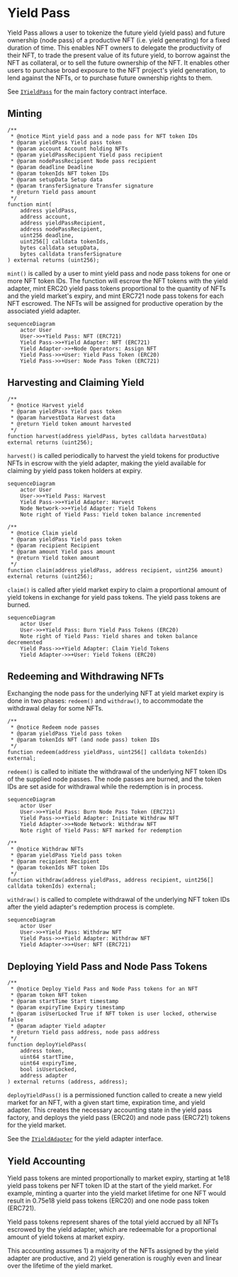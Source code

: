 # Yield Pass

Yield Pass allows a user to tokenize the future yield (yield pass) and future
ownership (node pass) of a productive NFT (i.e. yield generating) for a fixed
duration of time. This enables NFT owners to delegate the productivity of their
NFT, to trade the present value of its future yield, to borrow against the NFT
as collateral, or to sell the future ownership of the NFT. It enables other
users to purchase broad exposure to the NFT project's yield generation, to lend
against the NFTs, or to purchase future ownership rights to them.

See [`IYieldPass`](../src/interfaces/IYieldPass.sol) for the main factory contract interface.

## Minting

```solidity
/**
 * @notice Mint yield pass and a node pass for NFT token IDs
 * @param yieldPass Yield pass token
 * @param account Account holding NFTs
 * @param yieldPassRecipient Yield pass recipient
 * @param nodePassRecipient Node pass recipient
 * @param deadline Deadline
 * @param tokenIds NFT token IDs
 * @param setupData Setup data
 * @param transferSignature Transfer signature
 * @return Yield pass amount
 */
function mint(
    address yieldPass,
    address account,
    address yieldPassRecipient,
    address nodePassRecipient,
    uint256 deadline,
    uint256[] calldata tokenIds,
    bytes calldata setupData,
    bytes calldata transferSignature
) external returns (uint256);
```

`mint()` is called by a user to mint yield pass and node pass tokens for one or
more NFT token IDs. The function will escrow the NFT tokens with the yield
adapter, mint ERC20 yield pass tokens proportional to the quantity of NFTs and
the yield market's expiry, and mint ERC721 node pass tokens for each NFT
escrowed. The NFTs will be assigned for productive operation by the associated
yield adapter.

```mermaid
sequenceDiagram
    actor User
    User->>+Yield Pass: NFT (ERC721)
    Yield Pass->>+Yield Adapter: NFT (ERC721)
    Yield Adapter->>+Node Operators: Assign NFT
    Yield Pass->>+User: Yield Pass Token (ERC20)
    Yield Pass->>+User: Node Pass Token (ERC721)
```

## Harvesting and Claiming Yield

```solidity
/**
 * @notice Harvest yield
 * @param yieldPass Yield pass token
 * @param harvestData Harvest data
 * @return Yield token amount harvested
 */
function harvest(address yieldPass, bytes calldata harvestData) external returns (uint256);
```

`harvest()` is called periodically to harvest the yield tokens for productive
NFTs in escrow with the yield adapter, making the yield available for claiming
by yield pass token holders at expiry.

```mermaid
sequenceDiagram
    actor User
    User->>+Yield Pass: Harvest
    Yield Pass->>+Yield Adapter: Harvest
    Node Network->>+Yield Adapter: Yield Tokens
    Note right of Yield Pass: Yield token balance incremented
```

```solidity
/**
 * @notice Claim yield
 * @param yieldPass Yield pass token
 * @param recipient Recipient
 * @param amount Yield pass amount
 * @return Yield token amount
 */
function claim(address yieldPass, address recipient, uint256 amount) external returns (uint256);
```

`claim()` is called after yield market expiry to claim a proportional amount of
yield tokens in exchange for yield pass tokens. The yield pass tokens are
burned.

```mermaid
sequenceDiagram
    actor User
    User->>+Yield Pass: Burn Yield Pass Tokens (ERC20)
    Note right of Yield Pass: Yield shares and token balance decremented
    Yield Pass->>+Yield Adapter: Claim Yield Tokens
    Yield Adapter->>+User: Yield Tokens (ERC20)
```

## Redeeming and Withdrawing NFTs

Exchanging the node pass for the underlying NFT at yield market expiry is
done in two phases: `redeem()` and `withdraw()`, to accommodate the withdrawal
delay for some NFTs.

```solidity
/**
 * @notice Redeem node passes
 * @param yieldPass Yield pass token
 * @param tokenIds NFT (and node pass) token IDs
 */
function redeem(address yieldPass, uint256[] calldata tokenIds) external;
```

`redeem()` is called to initiate the withdrawal of the underlying NFT token IDs
of the supplied node passes. The node passes are burned, and the token IDs are
set aside for withdrawal while the redemption is in process.

```mermaid
sequenceDiagram
    actor User
    User->>+Yield Pass: Burn Node Pass Token (ERC721)
    Yield Pass->>+Yield Adapter: Initiate Withdraw NFT
    Yield Adapter->>+Node Network: Withdraw NFT
    Note right of Yield Pass: NFT marked for redemption
```

``` solidity
/**
 * @notice Withdraw NFTs
 * @param yieldPass Yield pass token
 * @param recipient Recipient
 * @param tokenIds NFT token IDs
 */
function withdraw(address yieldPass, address recipient, uint256[] calldata tokenIds) external;
```

`withdraw()` is called to complete withdrawal of the underlying NFT token IDs
after the yield adapter's redemption process is complete.

```mermaid
sequenceDiagram
    actor User
    User->>+Yield Pass: Withdraw NFT
    Yield Pass->>+Yield Adapter: Withdraw NFT
    Yield Adapter->>+User: NFT (ERC721)
```

## Deploying Yield Pass and Node Pass Tokens

```solidity
/**
 * @notice Deploy Yield Pass and Node Pass tokens for an NFT
 * @param token NFT token
 * @param startTime Start timestamp
 * @param expiryTime Expiry timestamp
 * @param isUserLocked True if NFT token is user locked, otherwise false
 * @param adapter Yield adapter
 * @return Yield pass address, node pass address
 */
function deployYieldPass(
    address token,
    uint64 startTime,
    uint64 expiryTime,
    bool isUserLocked,
    address adapter
) external returns (address, address);
```

`deployYieldPass()` is a permissioned function called to create a new yield
market for an NFT, with a given start time, expiration time, and yield adapter.
This creates the necessary accounting state in the yield pass factory, and
deploys the yield pass (ERC20) and node pass (ERC721) tokens for the yield
market.

See the [`IYieldAdapter`](../src/interfaces/IYieldAdapter.sol) for the yield adapter interface.

## Yield Accounting

Yield pass tokens are minted proportionally to market expiry, starting at 1e18
yield pass tokens per NFT token ID at the start of the yield market. For
example, minting a quarter into the yield market lifetime for one NFT would
result in 0.75e18 yield pass tokens (ERC20) and one node pass token (ERC721).

Yield pass tokens represent shares of the total yield accrued by all NFTs
escrowed by the yield adapter, which are redeemable for a proportional amount
of yield tokens at market expiry.

This accounting assumes 1) a majority of the NFTs assigned by the yield adapter
are productive, and 2) yield generation is roughly even and linear over the
lifetime of the yield market.
